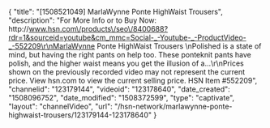 {
    "title": "[1508521049] MarlaWynne Ponte HighWaist Trousers",
    "description": "For More Info or to Buy Now: http:\/\/www.hsn.com\/products\/seo\/8400688?rdr=1&sourceid=youtube&cm_mmc=Social-_-Youtube-_-ProductVideo-_-552209\r\nMarlaWynne Ponte HighWaist Trousers \nPolished is a state of mind, but having the right pants on help too. These ponteknit pants have polish, and the higher waist means you get the illusion of a...\r\nPrices shown on the previously recorded video may not represent the current price.  View hsn.com to view the current selling price. HSN Item #552209",
    "channelid": "123179144",
    "videoid": "123178640",
    "date_created": "1508096752",
    "date_modified": "1508372599",
    "type": "captivate",
    "layout": "channelVideo",
    "url": "\/hsn-network\/marlawynne-ponte-highwaist-trousers\/123179144-123178640"
}
